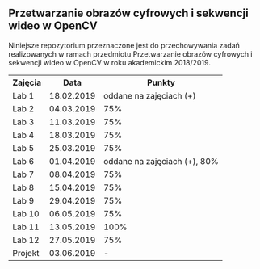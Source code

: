 ﻿## Przetwarzanie obrazów cyfrowych i sekwencji wideo w OpenCV

Niniejsze repozytorium przeznaczone jest do przechowywania
zadań realizowanych w ramach przedmiotu Przetwarzanie obrazów
cyfrowych i sekwencji wideo w OpenCV w roku akademickim 2018/2019.

<table>
	<tr>
		<th>Zajęcia</th>
		<th>Data</th>
		<th>Punkty</th>
	</tr>
	<tr>
		<td>Lab 1</td>
		<td>18.02.2019</td>
		<td>oddane na zajęciach (+)</td>
	</tr>
	<tr>
		<td>Lab 2</td>
		<td>04.03.2019</td>
		<td>75%</td>
	</tr>
	<tr>
		<td>Lab 3</td>
		<td>11.03.2019</td>
		<td>75%</td>
	</tr>
	<tr>
		<td>Lab 4</td>
		<td>18.03.2019</td>
		<td>75%</td>
	</tr>
	<tr>
		<td>Lab 5</td>
		<td>25.03.2019</td>
		<td>75%</td>
	</tr>
	<tr>
		<td>Lab 6</td>
		<td>01.04.2019</td>
		<td>oddane na zajęciach (+), 80%</td>
	</tr>
	<tr>
		<td>Lab 7</td>
		<td>08.04.2019</td>
		<td>75%</td>
	</tr>
	<tr>
		<td>Lab 8</td>
		<td>15.04.2019</td>
		<td>75%</td>
	</tr>
	<tr>
		<td>Lab 9</td>
		<td>29.04.2019</td>
		<td>75%</td>
	</tr>
	<tr>
		<td>Lab 10</td>
		<td>06.05.2019</td>
		<td>75%</td>
	</tr>
	<tr>
		<td>Lab 11</td>
		<td>13.05.2019</td>
		<td>100%</td>
	</tr>
	<tr>
		<td>Lab 12</td>
		<td>27.05.2019</td>
		<td>75%</td>
	</tr>
	<tr>
		<td>Projekt</td>
		<td>03.06.2019</td>
		<td>-</td>
	</tr>
</table>
